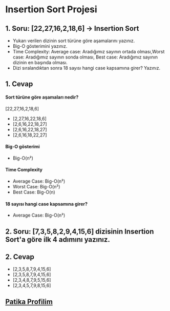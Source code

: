 # Insertion Sort Projesi

## 1. Soru: [22,27,16,2,18,6] -> Insertion Sort

  - Yukarı verilen dizinin sort türüne göre aşamalarını yazınız.
  - Big-O gösterimini yazınız.
  - Time Complexity: Average case: Aradığımız sayının ortada olması,Worst case: Aradığımız sayının sonda olması, Best case: Aradığımız sayının dizinin en başında olması.
  - Dizi sıralandıktan sonra 18 sayısı hangi case kapsamına girer? Yazınız.
 
## 1. Cevap
 
  #### Sort türüne göre aşamaları nedir?
  [22,27,16,2,18,6]
  - [2,27,16,22,18,6] 
  - [2,6,16,22,18,27]
  - [2,6,16,22,18,27]
  - [2,6,16,18,22,27]

  #### Big-O gösterimi
  - Big-O(n²)

  #### Time Complexity
  - Average Case: Big-O(n²)
  - Worst Case: Big-O(n²)
  - Best Case: Big-O(n)
 
  #### 18 sayısı hangi case kapsamına girer?
  - Average Case: Big-O(n²)
  
  
## 2. Soru: [7,3,5,8,2,9,4,15,6] dizisinin Insertion Sort'a göre ilk 4 adımını yazınız.
## 2. Cevap

  - [2,3,5,8,7,9,4,15,6]
  - [2,3,5,8,7,9,4,15,6]
  - [2,3,4,8,7,9,5,15,6]
  - [2,3,4,5,7,9,8,15,6]

## [Patika Profilim](https://app.patika.dev/nurkaya)
  



